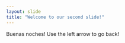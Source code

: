 ```yaml
---
layout: slide
title: "Welcome to our second slide!"
---
```

Buenas noches!
Use the left arrow to go back!
